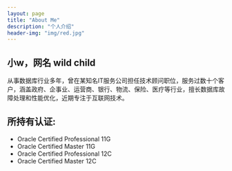 ```yaml
---
layout: page
title: "About Me"
description: "个人介绍" 
header-img: "img/red.jpg"
---
```


## 小w，网名 wild child
从事数据库行业多年，曾在某知名IT服务公司担任技术顾问职位，服务过数十个客户，涵盖政府、企事业、运营商、银行、物流、保险、医疗等行业，擅长数据库故障处理和性能优化，近期专注于互联网技术。

## 所持有认证:
- Oracle Certified Professional 11G
- Oracle Certified Master 11G
- Oracle Certified Professional 12C
- Oracle Certified Master 12C







